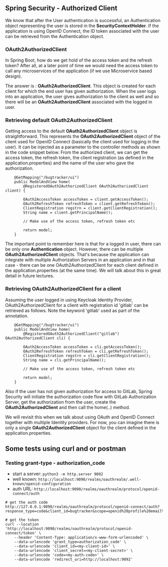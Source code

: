 ## Spring Security - Authorized Client

We know that after the User authentication is successful, an Authentication object representing the user is stored in the **SecurityContextHolder**. If the application is using OpenID Connect, the ID token associated with the user can be retrieved from the Authentication object.  

### OAuth2AuthorizedClient
In Spring Boot, how do we get hold of the access token and the refresh token? After all, at a later point of time we would need the access token to call any microservices of the application (if we use Microservice based design).  

The answer is : **OAuth2AuthorizedClient**. This object is created for each client for which the end user has given authorization. When the user logs into an application, the user gives authorization to the client as well and so there will be an **OAuth2AuthorizedClient** associated with the logged in user.  

### Retrieving default OAuth2AuthorizedClient
Getting access to the default **OAuth2AuthorizedClient** object is straightforward. This represents the **OAuth2AuthorizedClient** object of the client used for OpenID Connect (basically the client used for logging in the user). It can be injected as a parameter to the controller methods as shown in the code snippet below. From the authorized client, we can get the access token, the refresh token, the client registration (as defined in the application.properties) and the name of the user who gave the authorization. 

```
    @GetMapping("/bugtracker/ui")
    public ModelAndView home(
        @RegisteredOAuth2AuthorizedClient OAuth2AuthorizedClient client) {
     
        OAuth2AccessToken accessToken = client.getAccessToken();
        OAuth2RefreshToken refreshToken = client.getRefreshToken();
        ClientRegistration regstrn = client.getClientRegistration();
        String name = client.getPrincipalName();
     
        // Make use of the access token, refresh token etc
     
        return model;
    }
```

The important point to remember here is that for a logged in user, there can be only one **Authentication** object. However, there can be multiple **OAuth2AuthorizedClient** objects. That's because the application can integrate with multiple Authorization Servers in an application and in that case - there can be one OAuth2AuthorizedClient for each client defined in the application.properties (at the same time). We will talk about this in great detail in future lectures.  


### Retrieving OAuth2AuthorizedClient for a client

Assuming the user logged in using Keycloak Identity Provider, OAuth2AuthorizedClient for a client with registration id 'gitlab' can be retrieved as follows. Note the keyword 'gitlab' used as part of the annotation.  

```
    @GetMapping("/bugtracker/ui")
    public ModelAndView home(
        @RegisteredOAuth2AuthorizedClient("gitlab") OAuth2AuthorizedClient cli) {
     
        OAuth2AccessToken accessToken = cli.getAccessToken();
        OAuth2RefreshToken refreshToken = cli.getRefreshToken();
        ClientRegistration regstrn = cli.getClientRegistration();
        String name = cli.getPrincipalName();
     
        // Make use of the access token, refresh token etc
     
        return model;
    }
```

Also if the user has not given authorization for access to GitLab, Spring Security will initiate the authorization code flow with GitLab Authorization Server, get the authorization from the user, create the **OAuth2AuthorizedClient** and then call the home(..) method.  

We will revisit this when we talk about using OAuth and OpenID Connect together with multiple Identity providers. For now, you can imagine there is only a single **OAuth2AuthorizedClient** object for the client defined in the application.properties.  


## Some tests using curl and or postman

### Testing grant-type - authorization_code
* start a server: ```python3 -m http.server 9092```
* well known: ```http://localhost:9090/realms/oauthrealm/.well-known/openid-configuration```
* auth URL: ```http://localhost:9090/realms/oauthrealm/protocol/openid-connect/auth```

```
# get the auth code
http://127.0.0.1:9090/realms/oauthrealm/protocol/openid-connect/auth?response_type=code&client_id=bugtracker&scope=openid%20profile%20email%20bugtracker&state=something&redirect_uri=http://localhost:9092&nonce=_Kn3kG92NZVzQn7MCDaeF3Sifh5wYnNNQGiYnCRvsrs
```

```
# get the token
curl --location 'http://localhost:9090/realms/oauthrealm/protocol/openid-connect/token' \
    --header 'Content-Type: application/x-www-form-urlencoded' \
    --data-urlencode 'grant_type=authorization_code' \
    --data-urlencode 'client_id=<my-client-id>' \
    --data-urlencode 'client_secret=<my-client-secret>' \
    --data-urlencode 'code=<my-auth-code>' \
    --data-urlencode 'redirect_uri=http://localhost:9092'
```
